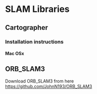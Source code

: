 # SLAM Libraries

## Cartographer

### Installation instructions

#### Mac OSx


## ORB_SLAM3
Download ORB_SLAM3 from here https://github.com/JohnN193/ORB_SLAM3